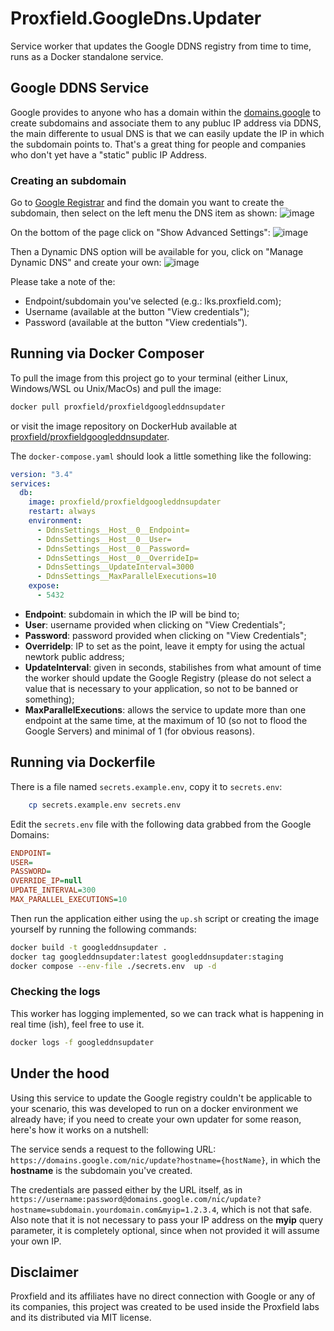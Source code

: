 # Proxfield.GoogleDns.Updater
Service worker that updates the Google DDNS registry from time to time, runs as a Docker standalone service.

## Google DDNS Service
Google provides to anyone who has a domain within the [domains.google](domains.google) to create subdomains and associate them to any publuc IP address via DDNS, the main differente to usual DNS is that we can easily update the IP in which the subdomain points to. That's a great thing for people and companies who don't yet have a "static" public IP Address.

### Creating an subdomain
Go to [Google Registrar](https://domains.google.com/registrar/) and find the domain you want to create the subdomain, then select on the left menu the DNS item as shown:
![image](https://github.com/proxfield/Proxfield.GoogleDns.Updater/assets/7343019/ce0f3afd-7d6e-4298-a574-4b2ccf5ac018)

On the bottom of the page click on "Show Advanced Settings":
![image](https://github.com/proxfield/Proxfield.GoogleDns.Updater/assets/7343019/971486f2-b23f-487e-b04f-26590d2933dd)

Then a Dynamic DNS option will be available for you, click on "Manage Dynamic DNS" and create your own:
![image](https://github.com/proxfield/Proxfield.GoogleDns.Updater/assets/7343019/9a3b27d5-312b-470a-a459-1c35dedc701f)

Please take a note of the:
* Endpoint/subdomain you've selected (e.g.: lks.proxfield.com);
* Username (available at the button "View credentials");
* Password (available at the button "View credentials").

## Running via Docker Composer

To pull the image from this project go to your terminal (either Linux, Windows/WSL ou Unix/MacOs) and pull the image:
```bash
docker pull proxfield/proxfieldgoogleddnsupdater
```
or visit the image repository on DockerHub available at [proxfield/proxfieldgoogleddnsupdater](https://hub.docker.com/r/proxfield/proxfieldgoogleddnsupdater).

The `docker-compose.yaml` should look a little something like the following:

```yaml
version: "3.4"
services:
  db:
    image: proxfield/proxfieldgoogleddnsupdater
    restart: always
    environment:
      - DdnsSettings__Host__0__Endpoint=
      - DdnsSettings__Host__0__User=
      - DdnsSettings__Host__0__Password=
      - DdnsSettings__Host__0__OverrideIp=
      - DdnsSettings__UpdateInterval=3000
      - DdnsSettings__MaxParallelExecutions=10
    expose:
      - 5432
```

* **Endpoint**: subdomain in which the IP will be bind to;
* **User**: username provided when clicking on "View Credentials";
* **Password**: password provided when clicking on "View Credentials";
* **OverrideIp**: IP to set as the point, leave it empty for using the actual newtork public address;
* **UpdateInterval**: given in seconds, stabilishes from what amount of time the worker should update the Google Registry (please do not select a value that is necessary to your application, so not to be banned or something);
* **MaxParallelExecutions**: allows the service to update more than one endpoint at the same time, at the maximum of 10 (so not to flood the Google Servers) and minimal of 1 (for obvious reasons).

## Running via Dockerfile

There is a file named `secrets.example.env`, copy it to `secrets.env`:
```bash
    cp secrets.example.env secrets.env
```
Edit the `secrets.env` file with the following data grabbed from the Google Domains:

```ini
ENDPOINT=
USER=
PASSWORD=
OVERRIDE_IP=null
UPDATE_INTERVAL=300
MAX_PARALLEL_EXECUTIONS=10
```


Then run the application either using the `up.sh` script or creating the image yourself by running the following commands:

```bash
docker build -t googleddnsupdater .
docker tag googleddnsupdater:latest googleddnsupdater:staging
docker compose --env-file ./secrets.env  up -d
```

### Checking the logs
This worker has logging implemented, so we can track what is happening in real time (ish), feel free to use it.
```bash
docker logs -f googleddnsupdater
```

## Under the hood

Using this service to update the Google registry couldn't be applicable to your scenario, this was developed to run on a docker environment we already have; if you need to create your own updater for some reason, here's how it works on a nutshell:

The service sends a request to the following URL: `https://domains.google.com/nic/update?hostname={hostName}`, in which the **hostname** is the subdomain you've created. 

The credentials are passed either by the URL itself, as in `https://username:password@domains.google.com/nic/update?hostname=subdomain.yourdomain.com&myip=1.2.3.4`, which is not that safe. Also note that it is not necessary to pass your IP address on the **myip** query parameter, it is completely optional, since when not provided it will assume your own IP.

## Disclaimer

Proxfield and its affiliates have no direct connection with Google or any of its companies, this project was created to be used inside the Proxfield labs and its distributed via MIT license.
